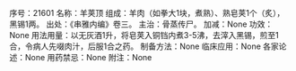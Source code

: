 序号：21601
名称：羊荚顶
组成：羊肉（如拳大1块，煮熟）、熟皂荚1个（炙），黑锡1两。
出处：《串雅内编》卷三。
主治：骨蒸传尸。
加减：None
功效：None
用法用量：以无灰酒1升，将皂荚入铜铛内煮3-5沸，去滓入黑锡，煎至1合，令病人先啜肉汁，后服1合之药。
制备方法：None
临床应用：None
各家论述：None
用药禁忌：None
附注：None
